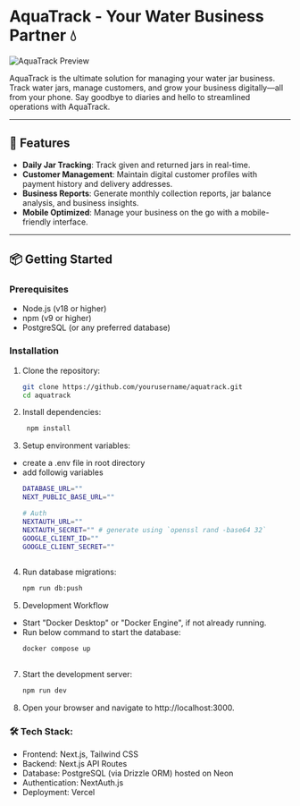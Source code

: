 # AquaTrack - Your Water Business Partner 💧

![AquaTrack Preview](https://www.aquatracker.in/preview-image.png)

AquaTrack is the ultimate solution for managing your water jar business. Track water jars, manage customers, and grow your business digitally—all from your phone. Say goodbye to diaries and hello to streamlined operations with AquaTrack.


---

## 🚀 Features

- **Daily Jar Tracking**: Track given and returned jars in real-time.
- **Customer Management**: Maintain digital customer profiles with payment history and delivery addresses.
- **Business Reports**: Generate monthly collection reports, jar balance analysis, and business insights.
- **Mobile Optimized**: Manage your business on the go with a mobile-friendly interface.

---

## 📦 Getting Started

### Prerequisites

- Node.js (v18 or higher)
- npm (v9 or higher)
- PostgreSQL (or any preferred database)

### Installation

1. Clone the repository:
   ```bash
   git clone https://github.com/yourusername/aquatrack.git
   cd aquatrack
2. Install dependencies:
   ```bash
    npm install
3. Setup environment variables:
  - create a .env file in root directory
  - add followig variables
    ```bash
    DATABASE_URL=""
    NEXT_PUBLIC_BASE_URL=""
    
    # Auth
    NEXTAUTH_URL=""
    NEXTAUTH_SECRET="" # generate using `openssl rand -base64 32`
    GOOGLE_CLIENT_ID=""
    GOOGLE_CLIENT_SECRET=""  
  
4. Run database migrations:
    ```bash
    npm run db:push

5. Development Workflow
  - Start "Docker Desktop" or "Docker Engine", if not already running.
  - Run below command to start the database:
    ```bash
    docker compose up
   
7. Start the development server:
    ```bash
    npm run dev

8. Open your browser and navigate to http://localhost:3000.

### 🛠️ Tech Stack:
  - Frontend: Next.js, Tailwind CSS
  - Backend: Next.js API Routes
  - Database: PostgreSQL (via Drizzle ORM) hosted on Neon
  - Authentication: NextAuth.js
  - Deployment: Vercel


  
